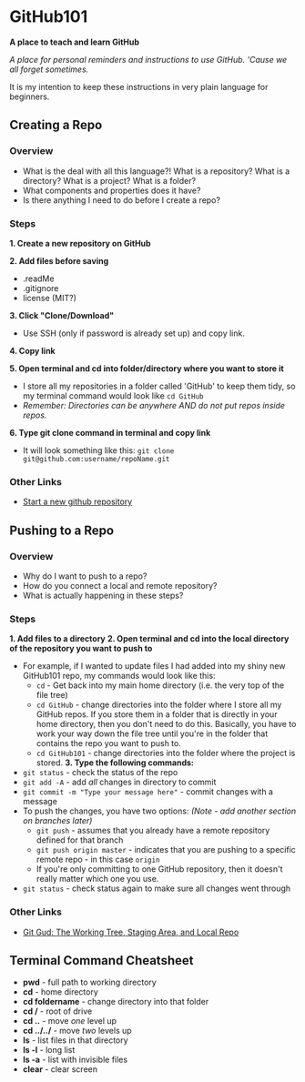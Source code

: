 # GitHub101
**A place to teach and learn GitHub**

*A place for personal reminders and instructions to use GitHub. 'Cause we all forget sometimes.*

It is my intention to keep these instructions in very plain language for beginners. 

## Creating a Repo
### Overview
- What is the deal with all this language?! What is a repository? What is a directory? What is a project? What is a folder?
- What components and properties does it have?
- Is there anything I need to do before I create a repo?

### Steps
**1. Create a new repository on GitHub**

**2. Add files before saving**
- .readMe
- .gitignore
- license (MIT?)
    
**3. Click "Clone/Download"**
- Use SSH (only if password is already set up) and copy link.

**4. Copy link**

**5. Open terminal and cd into folder/directory where you want to store it**
- I store all my repositories in a folder called 'GitHub' to keep them tidy, so my terminal command would look like `cd GitHub`
- *Remember: Directories can be anywhere AND do not put repos inside repos.*

**6. Type git clone command in terminal and copy link**
- It will look something like this: `git clone git@github.com:username/repoName.git`

### Other Links
- [Start a new github repository](https://kbroman.org/github_tutorial/pages/init.html)

## Pushing to a Repo
### Overview
- Why do I want to push to a repo? 
- How do you connect a local and remote repository?
- What is actually happening in these steps?

### Steps
**1. Add files to a directory**
**2. Open terminal and cd into the local directory of the repository you want to push to** 
- For example, if I wanted to update files I had added into my shiny new GitHub101 repo, my commands would look like this:
    - `cd` - Get back into my main home directory (i.e. the very top of the file tree)
    - `cd GitHub` - change directories into the folder where I store all my GitHub repos. If you store them in a folder that is directly in your home directory, then you don't need to do this. Basically, you have to work your way down the file tree until you're in the folder that contains the repo you want to push to.
    - `cd GitHub101` - change directories into the folder where the project is stored.
**3. Type the following commands:**
- `git status` - check the status of the repo
- `git add -A` - add *all* changes in directory to commit
- `git commit -m "Type your message here"` - commit changes with a message
- To push the changes, you have two options: *(Note - add another section on branches later)*
    - `git push` - assumes that you already have a remote repository defined for that branch
    - `git push origin master` - indicates that you are pushing to a specific remote repo - in this case `origin`
    - If you're only committing to one GitHub repository, then it doesn't really matter which one you use.
- `git status` - check status again to make sure all changes went through
    
### Other Links
- [Git Gud: The Working Tree, Staging Area, and Local Repo](https://medium.com/@lucasmaurer/git-gud-the-working-tree-staging-area-and-local-repo-a1f0f4822018)

## Terminal Command Cheatsheet
- **pwd** - full path to working directory
- **cd** - home directory
- **cd foldername** - change directory into that folder
- **cd /** - root of drive
- **cd ..** - move *one* level up
- **cd ../../** - move *two* levels up
- **ls** - list files in that directory
- **ls -l** - long list
- **ls -a** - list with invisible files
- **clear** - clear screen
